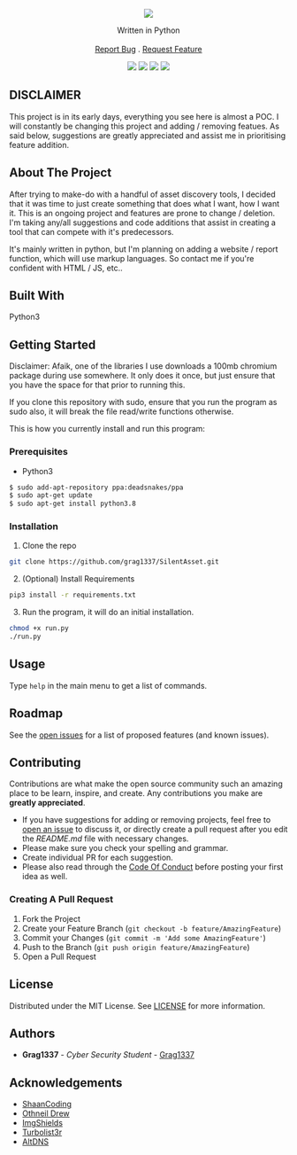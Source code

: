 <p align="center">
   <img src="https://i.ibb.co/dJdVc5M/Screenshot-2021-09-16-11-41-08.png"></img>
</p>
  <p align="center">
    Written in Python
    <br/>
    <br/>
    <a href="https://github.com/Grag1337/SilentAsset/issues">Report Bug</a>
    .
    <a href="https://github.com/Grag1337/SilentAsset/issues">Request Feature</a>
  </p>
</p>

<p align="center">
<img src="https://img.shields.io/github/downloads/Grag1337/SilentAsset/total?style=for-the-badge"></img>
<img src="https://img.shields.io/github/contributors/Grag1337/SilentAsset?color=dark-green&style=for-the-badge"></img>
<img src="https://img.shields.io/github/issues/grag1337/SilentAsset?style=for-the-badge"></img>
<img src="https://img.shields.io/github/license/grag1337/SilentAsset?style=for-the-badge"></img>
</p>

## DISCLAIMER ##

This project is in its early days, everything you see here is almost a POC. I will constantly be changing this project and adding / removing featues. As said below, suggestions are greatly appreciated and assist me in prioritising feature addition. 

## About The Project

After trying to make-do with a handful of asset discovery tools, I decided that it was time to just create something that does what I want, how I want it. This is an ongoing project and features are prone to change / deletion. I'm taking any/all suggestions and code additions that assist in creating a tool that can compete with it's predecessors. 

It's mainly written in python, but I'm planning on adding a website / report function, which will use markup languages. So contact me if you're confident with HTML / JS, etc..

## Built With

Python3

## Getting Started

Disclaimer: Afaik, one of the libraries I use downloads a 100mb chromium package during use somewhere. It only does it once, but just ensure that you have the space for that prior to running this.

If you clone this repository with sudo, ensure that you run the program as sudo also, it will break the file read/write functions otherwise.

This is how you currently install and run this program:

### Prerequisites

* Python3

```sh
$ sudo add-apt-repository ppa:deadsnakes/ppa
$ sudo apt-get update
$ sudo apt-get install python3.8
```

### Installation

1. Clone the repo

```sh
git clone https://github.com/grag1337/SilentAsset.git
```

2. (Optional) Install Requirements

```sh
pip3 install -r requirements.txt
```

3. Run the program, it will do an initial installation.

```sh
chmod +x run.py
./run.py
```

## Usage

Type ```help``` in the main menu to get a list of commands.

## Roadmap

See the [open issues](https://github.com/Grag1337/SilentAsset/issues) for a list of proposed features (and known issues).

## Contributing

Contributions are what make the open source community such an amazing place to be learn, inspire, and create. Any contributions you make are **greatly appreciated**.
* If you have suggestions for adding or removing projects, feel free to [open an issue](https://github.com/Grag1337/SilentAsset/issues/new) to discuss it, or directly create a pull request after you edit the *README.md* file with necessary changes.
* Please make sure you check your spelling and grammar.
* Create individual PR for each suggestion.
* Please also read through the [Code Of Conduct](https://github.com/Grag1337/SilentAsset/blob/main/CODE_OF_CONDUCT.md) before posting your first idea as well.

### Creating A Pull Request

1. Fork the Project
2. Create your Feature Branch (`git checkout -b feature/AmazingFeature`)
3. Commit your Changes (`git commit -m 'Add some AmazingFeature'`)
4. Push to the Branch (`git push origin feature/AmazingFeature`)
5. Open a Pull Request

## License

Distributed under the MIT License. See [LICENSE](https://github.com/Grag1337/SilentAsset/blob/main/LICENSE) for more information.

## Authors

* **Grag1337** - *Cyber Security Student* - [Grag1337](https://github.com/grag1337/) 

## Acknowledgements

* [ShaanCoding](https://github.com/ShaanCoding/)
* [Othneil Drew](https://github.com/othneildrew/Best-README-Template)
* [ImgShields](https://shields.io/)
* [Turbolist3r](https://github.com/fleetcaptain/Turbolist3r)
* [AltDNS](https://github.com/infosec-au/altdns)
